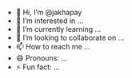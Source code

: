 - 👋 Hi, I’m @jakhapay
- 👀 I’m interested in ...
- 🌱 I’m currently learning ...
- 💞️ I’m looking to collaborate on ...
- 📫 How to reach me ...
- 😄 Pronouns: ...
- ⚡ Fun fact: ...

<!---
jakhapay/jakhapay is a ✨ special ✨ repository because its `README.md` (this file) appears on your GitHub profile.
You can click the Preview link to take a look at your changes.
--->
